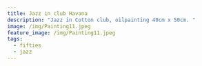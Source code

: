 ```yaml
---
title: Jazz in club Havana
description: "Jazz in Cotton club, oilpainting 40cm x 50cm. "
image: /img/Painting11.jpeg
feature_image: /img/Painting11.jpeg
tags:
  - fifties
  - jazz
---
```

